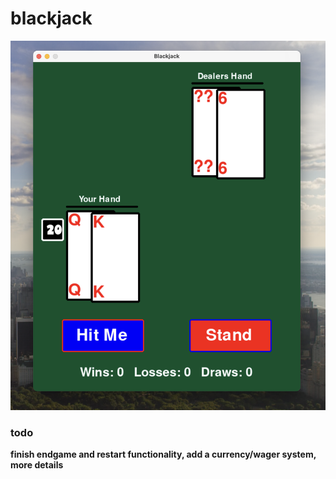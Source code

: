 # blackjack  

![](preview.png)  

### todo  
**finish endgame and restart functionality, add a currency/wager system, more details**  

